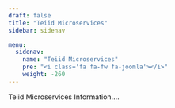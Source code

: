 ```yaml
---
draft: false
title: "Teiid Microservices"
sidebar: sidenav

menu:
  sidenav:
    name: "Teiid Microservices"
    pre: "<i class='fa fa-fw fa-joomla'></i>"
    weight: -260
---
```


Teiid Microservices Information....